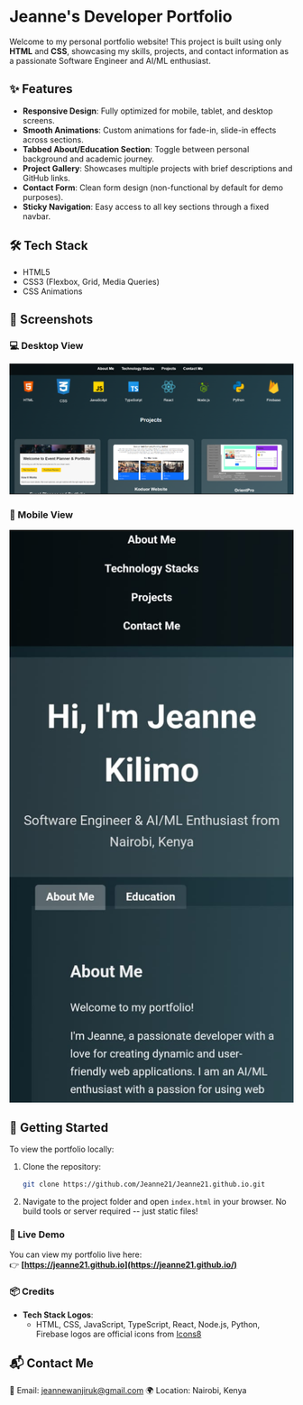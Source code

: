 # Jeanne's Developer Portfolio

Welcome to my personal portfolio website! This project is built using only **HTML** and **CSS**, showcasing my skills, projects, and contact information as a passionate Software Engineer and AI/ML enthusiast.

## ✨ Features

- **Responsive Design**: Fully optimized for mobile, tablet, and desktop screens.
- **Smooth Animations**: Custom animations for fade-in, slide-in effects across sections.
- **Tabbed About/Education Section**: Toggle between personal background and academic journey.
- **Project Gallery**: Showcases multiple projects with brief descriptions and GitHub links.
- **Contact Form**: Clean form design (non-functional by default for demo purposes).
- **Sticky Navigation**: Easy access to all key sections through a fixed navbar.

## 🛠️ Tech Stack

- HTML5
- CSS3 (Flexbox, Grid, Media Queries)
- CSS Animations

## 📸 Screenshots

### 💻 Desktop View
![Desktop screenshot](images/web_view.png)

### 📱 Mobile View
![Mobile screenshot](images/mobile_view.jpg)

## 🚀 Getting Started

To view the portfolio locally:

1. Clone the repository:

   ```bash
   git clone https://github.com/Jeanne21/Jeanne21.github.io.git

   ```

2. Navigate to the project folder and open `index.html` in your browser. No build tools or server required -- just static files!

### 🔗 Live Demo

You can view my portfolio live here:  
👉 **[https://jeanne21.github.io](https://jeanne21.github.io/)**

### 📦 Credits
- **Tech Stack Logos**:
  - HTML, CSS, JavaScript, TypeScript, React, Node.js, Python, Firebase logos are official icons from [Icons8](https://icons8.com)


## 📬 Contact Me
📧 Email: jeannewanjiruk@gmail.com
🌍 Location: Nairobi, Kenya








